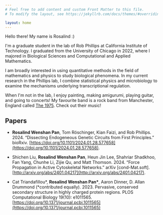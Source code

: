 ```yaml
---
# Feel free to add content and custom Front Matter to this file.
# To modify the layout, see https://jekyllrb.com/docs/themes/#overriding-theme-defaults

layout: home
---
```


Hello there! My name is Rosalind :)

I'm a graduate student in the lab of Rob
Phillips at California Institute of Technology. I graduated from the University
 of Chicago in 2022, where I majored in Biological Sciences and Computational
 and Applied Mathematics.

I am broadly interested in using quantitative methods in the field of
mathematics and physics to study biological phenomena. In my current research in the Phillips lab,
I combine statistical physics and microbiology to examine the mechanisms underlying
transcriptional regulation. 

When I'm not in the lab, I enjoy painting, making amigurumi, playing guitar,
and going to concerts! My favourite band is a rock band from Manchester, England
called [The 1975](https://the1975.com/). Check out their music!


## Papers
- **Rosalind Wenshan Pan**, Tom Röschinger, Kian Faizi, and Rob Phillips. 2024. “Dissecting Endogeneous Genetic Circuits from First Principles.” bioRxiv. [https://doi.org/10.1101/2024.01.28.577658](https://doi.org/10.1101/2024.01.28.577658).

- Shichen Liu, **Rosalind Wenshan Pan**, Heun Jin Lee, Shahriar Shadkhoo, Fan Yang, Chunhe Li, Zijie Qu, and Matt Thomson. 2024. “Force Propagation in Active Cytoskeletal Networks.” arXiv [cond-Mat.soft]. [http://arxiv.org/abs/2401.04217](http://arxiv.org/abs/2401.04217).

- Cat Triandafillou\*, **Rosalind Wenshan Pan\***, Aaron Dinner, D. Allan Drummond (\*contributed equally). 2023. Pervasive, conserved secondary structure in highly charged protein regions. PLOS Computational Biology 19(10): e1011565.[https://doi.org/10.1371/journal.pcbi.1011565](https://doi.org/10.1371/journal.pcbi.1011565)